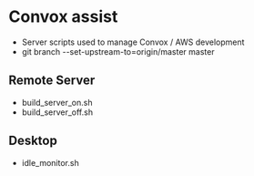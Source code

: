 # Convox assist
* Server scripts used to manage Convox / AWS development
* git branch --set-upstream-to=origin/master master
## Remote Server
* build_server_on.sh
* build_server_off.sh
## Desktop
* idle_monitor.sh
